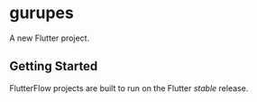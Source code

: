 # gurupes

A new Flutter project.

## Getting Started

FlutterFlow projects are built to run on the Flutter _stable_ release.
